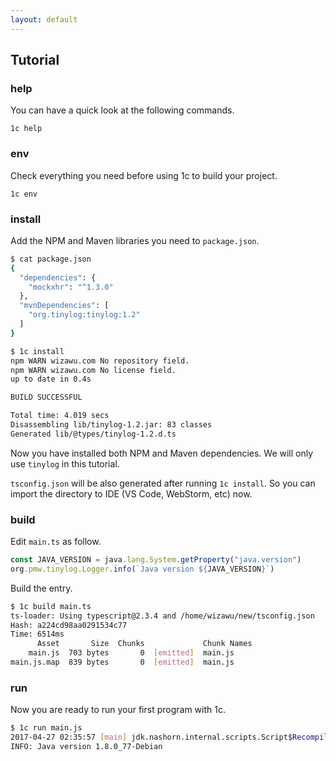 ```yaml
---
layout: default
---
```


## Tutorial

### help

You can have a quick look at the following commands.

```
1c help
```

### env

Check everything you need before using 1c to build your project.

```
1c env
```

### install

Add the NPM and Maven libraries you need to `package.json`.

```bash
$ cat package.json
{
  "dependencies": {
    "mockxhr": "^1.3.0"
  },
  "mvnDependencies": [
    "org.tinylog:tinylog:1.2"
  ]
}

$ 1c install
npm WARN wizawu.com No repository field.
npm WARN wizawu.com No license field.
up to date in 0.4s

BUILD SUCCESSFUL

Total time: 4.019 secs
Disassembling lib/tinylog-1.2.jar: 83 classes
Generated lib/@types/tinylog-1.2.d.ts
```

Now you have installed both NPM and Maven dependencies. We will only use `tinylog` in this tutorial.

`tsconfig.json` will be also generated after running `1c install`. So you can import the directory to IDE (VS Code, WebStorm, etc) now.

### build

Edit `main.ts` as follow.

```typescript
const JAVA_VERSION = java.lang.System.getProperty("java.version")
org.pmw.tinylog.Logger.info(`Java version ${JAVA_VERSION}`)
```

Build the entry.

```bash
$ 1c build main.ts
ts-loader: Using typescript@2.3.4 and /home/wizawu/new/tsconfig.json
Hash: a224cd98aa0291534c77
Time: 6514ms
      Asset       Size  Chunks             Chunk Names
    main.js  703 bytes       0  [emitted]  main.js
main.js.map  839 bytes       0  [emitted]  main.js
```

### run

Now you are ready to run your first program with 1c.

```bash
$ 1c run main.js
2017-04-27 02:35:57 [main] jdk.nashorn.internal.scripts.Script$Recompilation.L:71()
INFO: Java version 1.8.0_77-Debian
```
